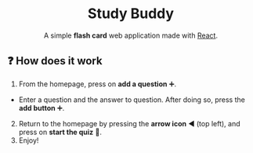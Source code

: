 <h1 align="center">Study Buddy</h1>
<p align="center">A simple <b>flash card</b> web application made with <a href="https://reactjs.org/docs/hooks-overview.html" target="_blank">React</a>.</p>

## :question: How does it work
1. From the homepage, press on **add a question** :heavy_plus_sign:.

 - Enter a question and the answer to question. After doing so, press the **add button**  :heavy_plus_sign:.
2. Return to the homepage by pressing the **arrow icon** :arrow_backward: (top left), and press on **start the quiz** :pencil:.
3. Enjoy!
